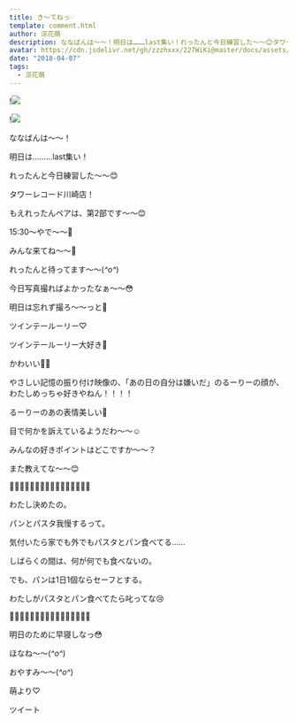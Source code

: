 ```yaml
---
title: き〜てねっ♡
template: comment.html
author: 涼花萌
description: ななばんは～～！明日は………last集い！れったんと今日練習した～～😊タワーレコード川崎店！もえれったんペアは、第2部です〜〜😊15:30...
avatar: https://cdn.jsdelivr.net/gh/zzzhxxx/227WiKi@master/docs/assets/photo/avatar/moe.jpg
date: "2018-04-07"
tags:
  - 涼花萌
---
```


!![](https://cdn.jsdelivr.net/gh/227WiKi/227WiKi-image@master/blog-image/moe-2018-04-07_1.jpg)

!![](https://cdn.jsdelivr.net/gh/227WiKi/227WiKi-image@master/blog-image/moe-2018-04-07_2.jpg)







ななばんは～～！




明日は………last集い！






れったんと今日練習した～～😊










タワーレコード川崎店！




もえれったんペアは、第2部です〜〜😊



15:30〜やで〜〜🤗







みんな来てね～～🤗








れったんと待ってます～～(*^o^*)








今日写真撮ればよかったなぁ〜〜😳






明日は忘れず撮ろ〜〜っと📸
















ツインテールーリー♡








ツインテールーリー大好き💓


かわいい💓💓





やさしい記憶の振り付け映像の、「あの日の自分は嫌いだ」のるーりーの顔が、わたしめっちゃ好きやねん！！！！






るーりーのあの表情美しい💓



目で何かを訴えているようだわ〜〜☺️







みんなの好きポイントはどこですか〜〜？






また教えてな〜〜😊















🍞🍝🍞🍝🍞🍝🍞🍝🍞🍝🍞🍝🍞🍝🍞🍝



わたし決めたの。




パンとパスタ我慢するって。





気付いたら家でも外でもパスタとパン食べてる……





しばらくの間は、何が何でも食べないの。





でも、パンは1日1個ならセーフとする。








わたしがパスタとパン食べてたら叱ってな😢





🍝🍞🍝🍞🍝🍞🍝🍞🍝🍞🍝🍞🍝🍞🍝🍞












明日のために早寝しなっ😳









ほなね〜〜(*^o^*)


おやすみ〜〜(*^o^*)






萌より♡


ツイート



